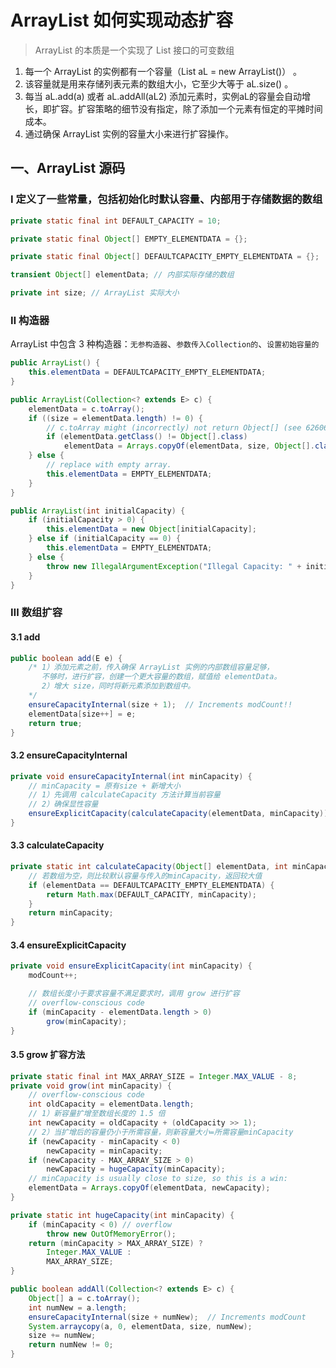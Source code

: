 # ArrayList 如何实现动态扩容

> ArrayList 的本质是一个实现了 List 接口的可变数组

1. 每一个 ArrayList 的实例都有一个容量（List aL = new ArrayList()） 。
2. 该容量就是用来存储列表元素的数组大小，它至少大等于 aL.size() 。
3. 每当 aL.add(a) 或者 aL.addAll(aL2) 添加元素时，实例aL的容量会自动增长，即扩容。扩容策略的细节没有指定，除了添加一个元素有恒定的平摊时间成本。
4. 通过确保 ArrayList 实例的容量大小来进行扩容操作。

## 一、ArrayList 源码
### Ⅰ 定义了一些常量，包括初始化时默认容量、内部用于存储数据的数组
```java
private static final int DEFAULT_CAPACITY = 10;

private static final Object[] EMPTY_ELEMENTDATA = {};

private static final Object[] DEFAULTCAPACITY_EMPTY_ELEMENTDATA = {};

transient Object[] elementData; // 内部实际存储的数组

private int size; // ArrayList 实际大小
```

### Ⅱ 构造器
ArrayList 中包含 3 种构造器：`无参构造器`、`参数传入Collection的`、`设置初始容量的`
```java
public ArrayList() {
    this.elementData = DEFAULTCAPACITY_EMPTY_ELEMENTDATA;
}

public ArrayList(Collection<? extends E> c) {
    elementData = c.toArray();
    if ((size = elementData.length) != 0) {
        // c.toArray might (incorrectly) not return Object[] (see 6260652)
        if (elementData.getClass() != Object[].class)
            elementData = Arrays.copyOf(elementData, size, Object[].class);
    } else {
        // replace with empty array.
        this.elementData = EMPTY_ELEMENTDATA;
    }
}

public ArrayList(int initialCapacity) {
    if (initialCapacity > 0) {
        this.elementData = new Object[initialCapacity];
    } else if (initialCapacity == 0) {
        this.elementData = EMPTY_ELEMENTDATA;
    } else {
        throw new IllegalArgumentException("Illegal Capacity: " + initialCapacity);
    }
}
```

### Ⅲ 数组扩容
#### 3.1 add
```java
public boolean add(E e) {
    /* 1）添加元素之前，传入确保 ArrayList 实例的内部数组容量足够，
       不够时，进行扩容，创建一个更大容量的数组，赋值给 elementData。
       2）增大 size，同时将新元素添加到数组中。
    */
    ensureCapacityInternal(size + 1);  // Increments modCount!!
    elementData[size++] = e;
    return true;
}
```

#### 3.2 ensureCapacityInternal
```java
private void ensureCapacityInternal(int minCapacity) {
    // minCapacity = 原有size + 新增大小
    // 1）先调用 calculateCapacity 方法计算当前容量
    // 2）确保显性容量
    ensureExplicitCapacity(calculateCapacity(elementData, minCapacity));
}
```

#### 3.3 calculateCapacity
```java
private static int calculateCapacity(Object[] elementData, int minCapacity) {
    // 若数组为空，则比较默认容量与传入的minCapacity，返回较大值
    if (elementData == DEFAULTCAPACITY_EMPTY_ELEMENTDATA) {
        return Math.max(DEFAULT_CAPACITY, minCapacity);
    }
    return minCapacity;
}
```

#### 3.4 ensureExplicitCapacity
```java
private void ensureExplicitCapacity(int minCapacity) {
    modCount++;

    // 数组长度小于要求容量不满足要求时，调用 grow 进行扩容
    // overflow-conscious code
    if (minCapacity - elementData.length > 0)
        grow(minCapacity);
}
```

#### 3.5 grow 扩容方法
```java
private static final int MAX_ARRAY_SIZE = Integer.MAX_VALUE - 8;
private void grow(int minCapacity) {
    // overflow-conscious code
    int oldCapacity = elementData.length;
    // 1）新容量扩增至数组长度的 1.5 倍
    int newCapacity = oldCapacity + (oldCapacity >> 1);
    // 2）当扩增后的容量仍小于所需容量，则新容量大小=所需容量minCapacity
    if (newCapacity - minCapacity < 0)
        newCapacity = minCapacity;
    if (newCapacity - MAX_ARRAY_SIZE > 0)
        newCapacity = hugeCapacity(minCapacity);
    // minCapacity is usually close to size, so this is a win:
    elementData = Arrays.copyOf(elementData, newCapacity);
}

private static int hugeCapacity(int minCapacity) {
    if (minCapacity < 0) // overflow
        throw new OutOfMemoryError();
    return (minCapacity > MAX_ARRAY_SIZE) ?
        Integer.MAX_VALUE :
        MAX_ARRAY_SIZE;
}

public boolean addAll(Collection<? extends E> c) {
    Object[] a = c.toArray();
    int numNew = a.length;
    ensureCapacityInternal(size + numNew);  // Increments modCount
    System.arraycopy(a, 0, elementData, size, numNew);
    size += numNew;
    return numNew != 0;
}
```
